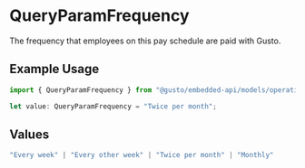 # QueryParamFrequency

The frequency that employees on this pay schedule are paid with Gusto.

## Example Usage

```typescript
import { QueryParamFrequency } from "@gusto/embedded-api/models/operations";

let value: QueryParamFrequency = "Twice per month";
```

## Values

```typescript
"Every week" | "Every other week" | "Twice per month" | "Monthly"
```